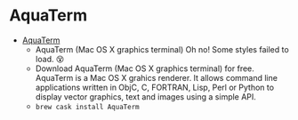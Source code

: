 # AquaTerm
- [AquaTerm](https://sourceforge.net/projects/aquaterm/)
  -  AquaTerm (Mac OS X graphics terminal) Oh no! Some styles failed to load. 😵
  - Download AquaTerm (Mac OS X graphics terminal) for free.  AquaTerm is a Mac OS X grahics renderer. It allows command line applications written in ObjC, C, FORTRAN, Lisp, Perl or Python to display vector graphics, text and images using a simple API.
  - `brew cask install AquaTerm`
